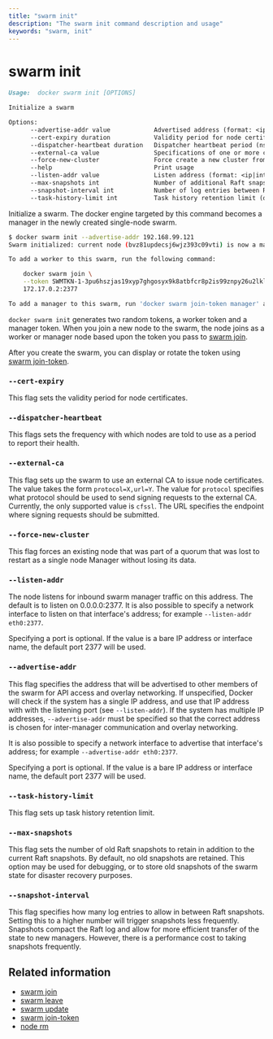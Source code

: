 ```yaml
---
title: "swarm init"
description: "The swarm init command description and usage"
keywords: "swarm, init"
---
```


<!-- This file is maintained within the docker/docker Github
     repository at https://github.com/docker/docker/. Make all
     pull requests against that repo. If you see this file in
     another repository, consider it read-only there, as it will
     periodically be overwritten by the definitive file. Pull
     requests which include edits to this file in other repositories
     will be rejected.
-->

# swarm init

```markdown
Usage:  docker swarm init [OPTIONS]

Initialize a swarm

Options:
      --advertise-addr value            Advertised address (format: <ip|interface>[:port])
      --cert-expiry duration            Validity period for node certificates (ns|us|ms|s|m|h) (default 2160h0m0s)
      --dispatcher-heartbeat duration   Dispatcher heartbeat period (ns|us|ms|s|m|h) (default 5s)
      --external-ca value               Specifications of one or more certificate signing endpoints
      --force-new-cluster               Force create a new cluster from current state
      --help                            Print usage
      --listen-addr value               Listen address (format: <ip|interface>[:port])
      --max-snapshots int               Number of additional Raft snapshots to retain
      --snapshot-interval int           Number of log entries between Raft snapshots
      --task-history-limit int          Task history retention limit (default 5)
```

Initialize a swarm. The docker engine targeted by this command becomes a manager
in the newly created single-node swarm.


```bash
$ docker swarm init --advertise-addr 192.168.99.121
Swarm initialized: current node (bvz81updecsj6wjz393c09vti) is now a manager.

To add a worker to this swarm, run the following command:

    docker swarm join \
    --token SWMTKN-1-3pu6hszjas19xyp7ghgosyx9k8atbfcr8p2is99znpy26u2lkl-1awxwuwd3z9j1z3puu7rcgdbx \
    172.17.0.2:2377

To add a manager to this swarm, run 'docker swarm join-token manager' and follow the instructions.
```

`docker swarm init` generates two random tokens, a worker token and a manager token. When you join
a new node to the swarm, the node joins as a worker or manager node based upon the token you pass
to [swarm join](swarm_join.md).

After you create the swarm, you can display or rotate the token using
[swarm join-token](swarm_join_token.md).

### `--cert-expiry`

This flag sets the validity period for node certificates.

### `--dispatcher-heartbeat`

This flags sets the frequency with which nodes are told to use as a
period to report their health.

### `--external-ca`

This flag sets up the swarm to use an external CA to issue node certificates. The value takes
the form `protocol=X,url=Y`. The value for `protocol` specifies what protocol should be used
to send signing requests to the external CA. Currently, the only supported value is `cfssl`.
The URL specifies the endpoint where signing requests should be submitted.

### `--force-new-cluster`

This flag forces an existing node that was part of a quorum that was lost to restart as a single node Manager without losing its data.

### `--listen-addr`

The node listens for inbound swarm manager traffic on this address. The default is to listen on
0.0.0.0:2377. It is also possible to specify a network interface to listen on that interface's
address; for example `--listen-addr eth0:2377`.

Specifying a port is optional. If the value is a bare IP address or interface
name, the default port 2377 will be used.

### `--advertise-addr`

This flag specifies the address that will be advertised to other members of the
swarm for API access and overlay networking. If unspecified, Docker will check
if the system has a single IP address, and use that IP address with with the
listening port (see `--listen-addr`). If the system has multiple IP addresses,
`--advertise-addr` must be specified so that the correct address is chosen for
inter-manager communication and overlay networking.

It is also possible to specify a network interface to advertise that interface's address;
for example `--advertise-addr eth0:2377`.

Specifying a port is optional. If the value is a bare IP address or interface
name, the default port 2377 will be used.

### `--task-history-limit`

This flag sets up task history retention limit.

### `--max-snapshots`

This flag sets the number of old Raft snapshots to retain in addition to the
current Raft snapshots. By default, no old snapshots are retained. This option
may be used for debugging, or to store old snapshots of the swarm state for
disaster recovery purposes.

### `--snapshot-interval`

This flag specifies how many log entries to allow in between Raft snapshots.
Setting this to a higher number will trigger snapshots less frequently.
Snapshots compact the Raft log and allow for more efficient transfer of the
state to new managers. However, there is a performance cost to taking snapshots
frequently.

## Related information

* [swarm join](swarm_join.md)
* [swarm leave](swarm_leave.md)
* [swarm update](swarm_update.md)
* [swarm join-token](swarm_join_token.md)
* [node rm](node_rm.md)
